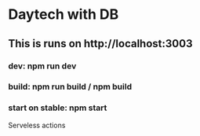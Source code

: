 # Daytech with DB

 ## This is runs on http://localhost:3003


### dev: npm run dev
### build: npm run build / npm build
### start on stable: npm start

Serveless actions
